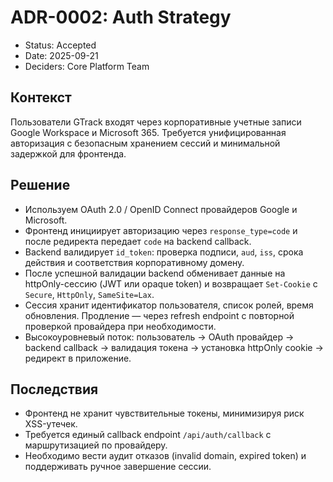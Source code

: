 # ADR-0002: Auth Strategy

- Status: Accepted
- Date: 2025-09-21
- Deciders: Core Platform Team

## Контекст

Пользователи GTrack входят через корпоративные учетные записи Google Workspace и Microsoft 365. Требуется унифицированная авторизация с безопасным хранением сессий и минимальной задержкой для фронтенда.

## Решение

- Используем OAuth 2.0 / OpenID Connect провайдеров Google и Microsoft.
- Фронтенд инициирует авторизацию через `response_type=code` и после редиректа передает `code` на backend callback.
- Backend валидирует `id_token`: проверка подписи, `aud`, `iss`, срока действия и соответствия корпоративному домену.
- После успешной валидации backend обменивает данные на httpOnly-сессию (JWT или opaque token) и возвращает `Set-Cookie` с `Secure`, `HttpOnly`, `SameSite=Lax`.
- Сессия хранит идентификатор пользователя, список ролей, время обновления. Продление — через refresh endpoint с повторной проверкой провайдера при необходимости.
- Высокоуровневый поток: пользователь → OAuth провайдер → backend callback → валидация токена → установка httpOnly cookie → редирект в приложение.

## Последствия

- Фронтенд не хранит чувствительные токены, минимизируя риск XSS-утечек.
- Требуется единый callback endpoint `/api/auth/callback` с маршрутизацией по провайдеру.
- Необходимо вести аудит отказов (invalid domain, expired token) и поддерживать ручное завершение сессии.
